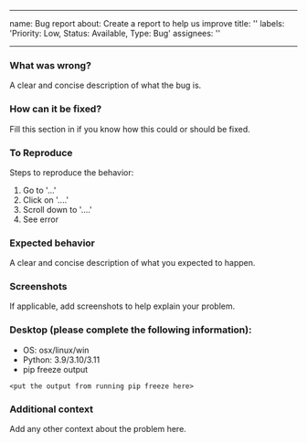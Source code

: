 ______________________________________________________________________

name: Bug report
about: Create a report to help us improve
title: ''
labels: 'Priority: Low, Status: Available, Type: Bug'
assignees: ''

______________________________________________________________________

### What was wrong?

A clear and concise description of what the bug is.

### How can it be fixed?

Fill this section in if you know how this could or should be fixed.

### To Reproduce

Steps to reproduce the behavior:

1. Go to '...'
1. Click on '....'
1. Scroll down to '....'
1. See error

### Expected behavior

A clear and concise description of what you expected to happen.

### Screenshots

If applicable, add screenshots to help explain your problem.

### Desktop (please complete the following information):

- OS: osx/linux/win
- Python: 3.9/3.10/3.11
- pip freeze output

```
<put the output from running pip freeze here>
```

### Additional context

Add any other context about the problem here.
